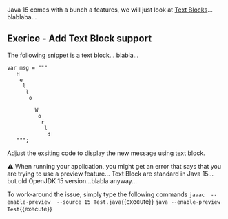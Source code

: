 
<br/>

Java 15 comes with a bunch a features, we will just look at [Text Blocks](https://openjdk.java.net/jeps/378)... blablaba...



## Exerice - Add Text Block support


The following snippet is a text block... blabla...

```
var msg = """
   H
    e
     l
      l
       o

         W
          o
           r
            l
             d
   """;
```

Adjust the exsiting code to display the new message using text block.



⚠️ When running your application, you might get an error that says that you are trying to use a preview feature... Text Block are standard in Java 15... but old OpenJDK 15 version...blabla anyway...

To work-around the issue, simply type the following commands 
`javac  --enable-preview  --source 15 Test.java`{{execute}}
`java --enable-preview Test`{{execute}}
